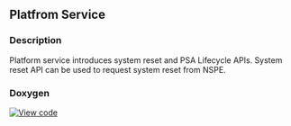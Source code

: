 ## Platfrom Service

### Description
Platform service introduces system reset and PSA Lifecycle APIs.
System reset API can be used to request system reset from NSPE.

### Doxygen

[![View code](https://www.mbed.com/embed/?type=library)](../mbed-os-api-doxy/lifecycle_8h.html)